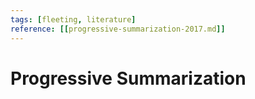 ```yaml
---
tags: [fleeting, literature]
reference: [[progressive-summarization-2017.md]]
---
```


# Progressive Summarization

